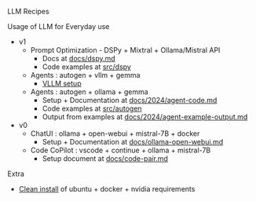 LLM Recipes

Usage of LLM for Everyday use

- v1
    - Prompt Optimization - DSPy + Mixtral + Ollama/Mistral API
        - Docs at [docs/dspy.md](https://github.com/slabstech/llm-recipes/blob/main/docs/dspy.md)
        - Code examples at [src/dspy](https://github.com/slabstech/llm-recipes/tree/main/src/dspy)
    - Agents : autogen + vllm + gemma
        - [VLLM setup](https://github.com/slabstech/llm-recipes/blob/main/docs/vllm.md) 
    - Agents : autogen + ollama + gemma
        - Setup + Documentation at [docs/2024/agent-code.md](https://github.com/slabstech/llm-recipes/blob/main/docs/2024/agent-code.md) 
        - Code examples at [src/autogen](https://github.com/slabstech/llm-recipes/tree/main/src/autogen)
        - Output from examples at [docs/2024/agent-example-output.md](https://github.com/slabstech/llm-recipes/blob/main/docs/2024/agent-example-output.md)
- v0
    - ChatUI  : ollama + open-webui + mistral-7B + docker
        - Setup + Documentation at [docs/ollama-open-webui.md](https://github.com/slabstech/llm-recipes/blob/main/docs/ollama-open-webui.md)
    - Code CoPilot : vscode + continue + ollama + mistral-7B
        - Setup document at [docs/code-pair.md](https://github.com/slabstech/llm-recipes/blob/main/docs/code-pair.md)

Extra 
 - [Clean install](https://github.com/slabstech/llm-recipes/blob/main/docs/clean-ubuntu-setup.md) of ubuntu + docker + nvidia requirements
 